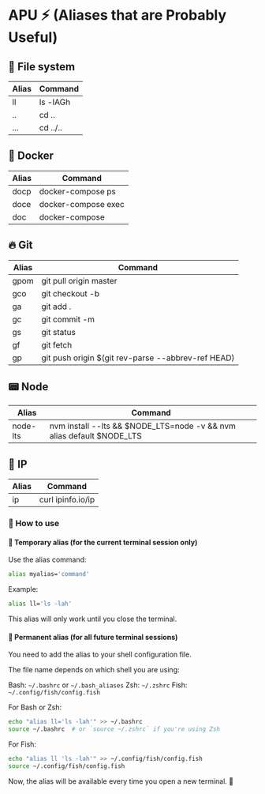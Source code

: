 # APU ⚡ (Aliases that are Probably Useful)

## 💾 File system
| Alias | Command |
|-|-|
| ll    | ls -lAGh |
| ..    | cd .. |
| ...   | cd ../.. |

## 🐳 Docker
| Alias | Command |
|-|-|
| docp  | docker-compose ps |
| doce  | docker-compose exec |
| doc   | docker-compose |

## 🔥 Git
| Alias | Command |
|-|-|
| gpom  | git pull origin master |
| gco  | git checkout -b |
| ga   | git add . |
| gc   | git commit -m |
| gs   | git status |
| gf   | git fetch |
| gp   | git push origin $(git rev-parse --abbrev-ref HEAD) |

## 📟 Node
| Alias | Command |
|-|-|
| node-lts  | nvm install --lts && $NODE_LTS=node -v && nvm alias default $NODE_LTS |

## 📡 IP
| Alias | Command |
|-|-|
| ip  | curl ipinfo.io/ip |

### 🔩 How to use 
#### 🧹 Temporary alias (for the current terminal session only)
Use the alias command:

```sh
alias myalias='command'
```

Example:

```sh
alias ll='ls -lah'
```

This alias will only work until you close the terminal.

#### 📌 Permanent alias (for all future terminal sessions)

You need to add the alias to your shell configuration file.

The file name depends on which shell you are using:

Bash: `~/.bashrc` or `~/.bash_aliases`
Zsh: `~/.zshrc`
Fish: `~/.config/fish/config.fish`

For Bash or Zsh:

```sh
echo "alias ll='ls -lah'" >> ~/.bashrc
source ~/.bashrc  # or `source ~/.zshrc` if you're using Zsh
```

For Fish:

```sh
echo "alias ll 'ls -lah'" >> ~/.config/fish/config.fish
source ~/.config/fish/config.fish
```

Now, the alias will be available every time you open a new terminal. 🚀
